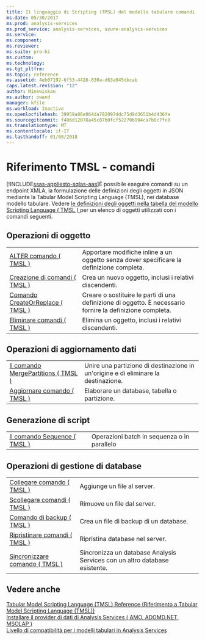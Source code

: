 ```yaml
---
title: Il linguaggio di Scripting (TMSL) del modello tabulare comandi | Documenti Microsoft
ms.date: 05/30/2017
ms.prod: analysis-services
ms.prod_service: analysis-services, azure-analysis-services
ms.service: 
ms.component: 
ms.reviewer: 
ms.suite: pro-bi
ms.custom: 
ms.technology: 
ms.tgt_pltfrm: 
ms.topic: reference
ms.assetid: 4eb07192-6f53-4426-830a-d63a945dbcab
caps.latest.revision: "12"
author: Minewiskan
ms.author: owend
manager: kfile
ms.workload: Inactive
ms.openlocfilehash: 39959a86e064da782097ddc75d9d3651b4d436fa
ms.sourcegitcommit: f486d12078a45c87b0fcf52270b904ca7b0c7fc8
ms.translationtype: MT
ms.contentlocale: it-IT
ms.lasthandoff: 01/08/2018
---
```

# <a name="tmsl-reference---commands"></a>Riferimento TMSL - comandi
[!INCLUDE[ssas-appliesto-sqlas-aas](../../includes/ssas-appliesto-sqlas-aas.md)]È possibile eseguire comandi su un endpoint XMLA, la formulazione delle definizioni degli oggetti in JSON mediante la Tabular Model Scripting Language (TMSL), nei database modello tabulare.   Vedere [le definizioni degli oggetti nella tabella del modello Scripting Language &#40; TMSL &#41; ](../../analysis-services/tabular-models-scripting-language-objects/tmsl-reference-tabular-objects.md) per un elenco di oggetti utilizzati con i comandi seguenti.  
  
## <a name="object-operations"></a>Operazioni di oggetto  
  
|||  
|-|-|  
|[ALTER comando &#40; TMSL &#41;](../../analysis-services/tabular-models-scripting-language-commands/alter-command-tmsl.md)|Apportare modifiche inline a un oggetto senza dover specificare la definizione completa.|  
|[Creazione di comandi &#40; TMSL &#41;](../../analysis-services/tabular-models-scripting-language-commands/create-command-tmsl.md)|Crea un nuovo oggetto, inclusi i relativi discendenti.|  
|[Comando CreateOrReplace &#40; TMSL &#41;](../../analysis-services/tabular-models-scripting-language-commands/createorreplace-command-tmsl.md)|Creare o sostituire le parti di una definizione di oggetto. È necessario fornire la definizione completa.|  
|[Eliminare comandi &#40; TMSL &#41;](../../analysis-services/tabular-models-scripting-language-commands/delete-command-tmsl.md)|Elimina un oggetto, inclusi i relativi discendenti.|  
  
## <a name="data-refresh-operations"></a>Operazioni di aggiornamento dati  
  
|||  
|-|-|  
|[Il comando MergePartitions &#40; TMSL &#41;](../../analysis-services/tabular-models-scripting-language-commands/mergepartitions-command-tmsl.md)|Unire una partizione di destinazione in un'origine e di eliminare la destinazione.|  
|[Aggiornare comando &#40; TMSL &#41;](../../analysis-services/tabular-models-scripting-language-commands/refresh-command-tmsl.md)|Elaborare un database, tabella o partizione.|  
  
## <a name="scripting"></a>Generazione di script  
  
|||  
|-|-|  
|[Il comando Sequence &#40; TMSL &#41;](../../analysis-services/tabular-models-scripting-language-commands/sequence-command-tmsl.md)|Operazioni batch in sequenza o in parallelo|  
  
## <a name="database-management-operations"></a>Operazioni di gestione di database  
  
|||  
|-|-|  
|[Collegare comando &#40; TMSL &#41;](../../analysis-services/tabular-models-scripting-language-commands/attach-command-tmsl.md)|Aggiunge un file al server.|  
|[Scollegare comandi &#40; TMSL &#41;](../../analysis-services/tabular-models-scripting-language-commands/detach-command-tmsl.md)|Rimuove un file dal server.|  
|[Comando di backup &#40; TMSL &#41;](../../analysis-services/tabular-models-scripting-language-commands/backup-command-tmsl.md)|Crea un file di backup di un database.|  
|[Ripristinare comandi &#40; TMSL &#41;](../../analysis-services/tabular-models-scripting-language-commands/restore-command-tmsl.md)|Ripristina database nel server.|  
|[Sincronizzare comando &#40; TMSL &#41;](../../analysis-services/tabular-models-scripting-language-commands/synchronize-command-tmsl.md)|Sincronizza un database Analysis Services con un altro database esistente.|  
  
## <a name="see-also"></a>Vedere anche  
 [Tabular Model Scripting Language &#40;TMSL&#41; Reference (Riferimento a Tabular Model Scripting Language &#40;TMSL&#41;)](../../analysis-services/tabular-model-scripting-language-tmsl-reference.md)   
 [Installare il provider di dati di Analysis Services &#40; AMO, ADOMD.NET, MSOLAP &#41;](../../analysis-services/instances/install-windows/install-analysis-services-data-providers-amo-adomd-net-msolap.md)   
 [Livello di compatibilità per i modelli tabulari in Analysis Services](../../analysis-services/tabular-models/compatibility-level-for-tabular-models-in-analysis-services.md)  
  
  
